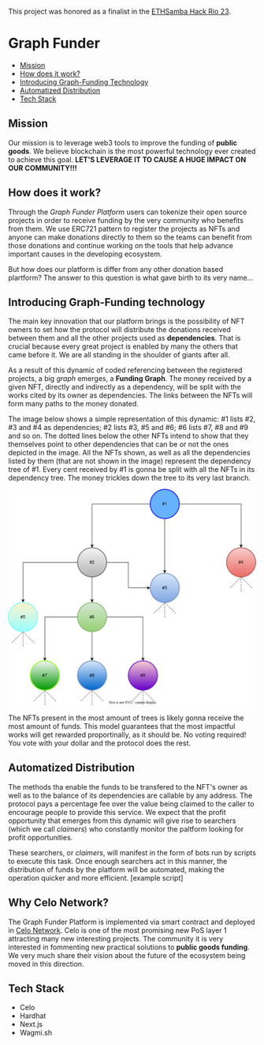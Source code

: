 This project was honored as a finalist in the [ETHSamba Hack Rio 23](https://taikai.network/ethsamba/hackathons/ethsambahack).

# Graph Funder
- [Mission](https://github.com/pbfranceschin/Graph-Funder#mission)
- [How does it work?](https://github.com/pbfranceschin/Graph-Funder#how-does-it-work)
- [Introducing Graph-Funding Technology](https://github.com/pbfranceschin/Graph-Funder#introducing-graph-funding-technology)
- [Automatized Distribution](https://github.com/pbfranceschin/Graph-Funder#automatized-distribution)
- [Tech Stack](https://github.com/pbfranceschin/Graph-Funder#tech-stack)

## Mission
Our mission is to leverage web3 tools to improve the funding of **public goods**. We believe blockchain is the most powerful technology ever created to achieve this goal. **LET'S LEVERAGE IT TO CAUSE A HUGE IMPACT ON OUR COMMUNITY!!!**

## How does it work?
Through the _Graph Funder Platform_ users can tokenize their open source projects in order to receive funding by the very community who benefits from them. We use ERC721 pattern to register the projects as NFTs and anyone can make donations directly to them so the teams can benefit from those donations and continue working on the tools that help advance important causes in the developing ecosystem.

But how does our platform is differ from any other donation based plartform? The answer to this question is what gave birth to its very name...

## Introducing Graph-Funding technology

The main key innovation that our platform brings is the possibility of NFT owners to set how the protocol will distribute the donations received between them and all the other projects used as **dependencies**. That is crucial because every great project is enabled by many the others that came before it. We are all standing in the shoulder of giants after all.

As a result of this dynamic of coded referencing between the registered projects, a big _graph_ emerges, a **Funding Graph**. The money received by a given NFT, directly and indirectly as a dependency, will be split with the works cited by its owner as dependencies. The links between the NFTs will form many paths to the money donated.

The image below shows a simple representation of this dynamic: #1 lists #2, #3 and #4 as dependencies; #2 lists #3, #5 and #6; #6 lists #7, #8 and #9 and so on. The dotted lines below the other NFTs intend to show that they themselves point to other dependencies that can be or not the ones depicted in the image. All the NFTs shown, as well as all the dependencies listed by them (that are not shown in the image) represent the dependency tree of #1. Every cent received by #1 is gonna be split with all the NFTs in its dependency tree. The money trickles down the tree to its very last branch.

![Figure 1 Depdendency Tree](images/dep_tree.svg)

The NFTs present in the most amount of trees is likely gonna receive the most amount of funds. This model guarantees that the most impactful works will get rewarded proportinally, as it should be. No voting required! You vote with your dollar and the protocol does the rest.

## Automatized Distribution
The methods tha enable the funds to be transfered to the NFT's owner as well as to the balance of its dependencies are callable by any address. The protocol pays a percentage fee over the value being claimed to the caller to encourage people to provide this service.  We expect that the profit opportunity that emerges from this dynamic will give rise to searchers (which we call _claimers_) who constantly monitor the paltform looking for profit opportunities.

These searchers, or _claimers_, will manifest in the form of bots run by scripts to execute this task. Once enough searchers act in this manner, the distribution of funds by the platform will be automated, making the operation quicker and more efficient.
 [example script]

## Why Celo Network?
The Graph Funder Platform is implemented via smart contract and deployed in [Celo Network](https://celo.org/). Celo is one of the most promising new PoS layer 1 attracting many new interesting projects. The community it is very interested in fommenting new practical solutions to **public goods funding**. We very much share their vision about the future of the ecosystem being moved in this direction.

## Tech Stack
- Celo
- Hardhat
- Next.js
- Wagmi.sh

